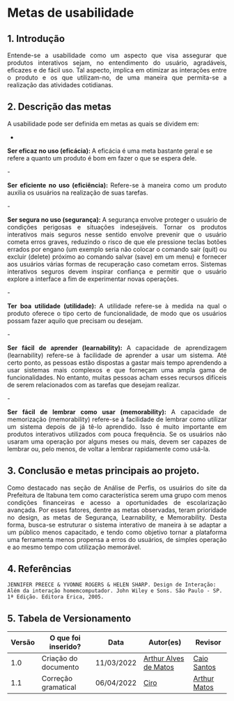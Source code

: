 # Metas de usabilidade

## 1. Introdução

<p align="justify">
Entende-se a usabilidade como um aspecto que visa assegurar que produtos interativos sejam, no entendimento do usuário, agradáveis, eficazes e de fácil uso. Tal aspecto, implica em otimizar as interações entre o produto e os que utilizam-no, de uma maneira que permita-se a realização das atividades cotidianas.
</p>

## 2. Descrição das metas
<p align="justify">
A usabilidade pode ser definida em metas as quais se dividem em:
</p>

- <p align="justify">
<b>Ser eficaz no uso (eficácia): </b>
A eficácia é uma meta bastante geral e se refere a quanto um produto é bom em fazer o que se espera dele.
</p>
- <p align="justify">
<b>Ser eficiente no uso (eficiência): </b>
Refere-se à maneira como um produto auxilia os usuários na realização de suas tarefas.
</p>
- <p align="justify">
<b>Ser segura no uso (segurança): </b>
A segurança envolve proteger o usuário de condições perigosas e situações indesejáveis. Tornar os produtos interativos mais seguros nesse sentido envolve prevenir que o usuário cometa erros graves, reduzindo o risco de que ele pressione teclas botões errados por engano (um exemplo seria não colocar o comando sair (quit) ou excluir (delete) próximo ao comando salvar (save) em um menu) e fornecer aos usuários várias formas de recuperação caso cometam erros. Sistemas interativos seguros devem inspirar confiança e permitir que o usuário explore a interface a fim de experimentar novas operações.
</p>
- <p align="justify">
<b>Ter boa utilidade (utilidade): </b>
A utilidade refere-se à medida na qual o produto oferece o tipo certo de funcionalidade, de modo que os usuários possam fazer aquilo que precisam ou desejam. 
</p>
- <p align="justify">
<b>Ser fácil de aprender (learnability): </b>
A capacidade de aprendizagem (learnability) refere-se à facilidade de aprender a usar um sistema. Até certo
ponto, as pessoas estão dispostas a gastar mais tempo aprendendo a usar sistemas mais complexos e que forneçam uma ampla gama de funcionalidades. No entanto, muitas pessoas acham esses recursos difíceis de serem relacionados com as tarefas que desejam realizar.
</p>
- <p align="justify">
<b>Ser fácil de lembrar como usar (memorability): </b>
A capacidade de memorização (memorability) refere-se à facilidade de lembrar como utilizar um sistema depois de já tê-lo aprendido. Isso é muito importante em produtos interativos utilizados com pouca frequência. Se os usuários não usaram uma operação por alguns meses ou mais, devem ser capazes de lembrar ou, pelo menos, de voltar a lembrar rapidamente como usá-la.
</p>

## 3. Conclusão e metas principais ao projeto.
<p align="justify">
Como destacado nas seção de Análise de Perfis, os usuários do site da Prefeitura de Itabuna tem como característica serem uma grupo com menos condições financeiras e acesso a oportunidades de escolarização avançada. Por esses fatores, dentre as metas observadas, teram prioridade no design, as metas de Segurança, Learnability, e Memorability. Desta forma, busca-se estruturar o sistema interativo de maneira à se adaptar a um público menos capacitado, e tendo como objetivo tornar a plataforma uma ferramenta menos propensa a erros do usuários, de simples operação e ao mesmo tempo com utilização memorável.
</p>

## 4. Referências
    JENNIFER PREECE & YVONNE ROGERS & HELEN SHARP. Design de Interação: Além da interação homemcomputador. John Wiley e Sons. São Paulo - SP. 1ª Edição. Editora Erica, 2005.

## 5. Tabela de Versionamento
Versão |  O que foi inserido? | Data | Autor(es)| Revisor |
---- |----- | ---- | ---- | ---- |
1.0| Criação do documento |11/03/2022| [Arthur Alves de Matos](https://github.com/Arthur-Gaudium) | [Caio Santos](https://github.com/caiobsantos)|
1.1 | Correção gramatical | 06/04/2022 | [Ciro](https://github.com/ciro-c) | [Arthur Matos](https://github.com/Arthur-Gaudium)
